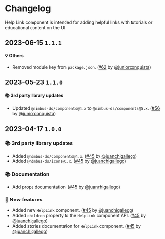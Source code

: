 # Changelog

Help Link component is intended for adding helpful links with tutorials or educational content on the UI.

## 2023-06-15 `1.1.1`

#### 💡 Others

- Removed module key from `package.json`. ([#62](https://github.com/TiendaNube/nimbus-patterns/pull/62) by [@juniorconquista](https://github.com/juniorconquista))

## 2023-05-23 `1.1.0`

#### 📚 3rd party library updates

- Updated `@nimbus-ds/components@4.x` to `@nimbus-ds/components@5.x`. ([#56](https://github.com/TiendaNube/nimbus-patterns/pull/56) by [@juniorconquista](https://github.com/juniorconquista))

## 2023-04-17 `1.0.0`

### 📚 3rd party library updates

- Added `@nimbus-ds/components@4.x`. ([#45](https://github.com/TiendaNube/nimbus-patterns/pull/45) by [@juanchigallego](https://github.com/juanchigallego))
- Added `@nimbus-ds/icons@1.x`. ([#45](https://github.com/TiendaNube/nimbus-patterns/pull/45) by [@juanchigallego](https://github.com/juanchigallego))

### 📚 Documentation

- Add props documentation. ([#45](https://github.com/TiendaNube/nimbus-patterns/pull/45) by [@juanchigallego](https://github.com/juanchigallego))

### 🎉 New features

- Added new `HelpLink` component. ([#45](https://github.com/TiendaNube/nimbus-patterns/pull/45) by [@juanchigallego](https://github.com/juanchigallego))
- Added `children` property to the `HelpLink` component API. ([#45](https://github.com/TiendaNube/nimbus-patterns/pull/45) by [@juanchigallego](https://github.com/juanchigallego))
- Added stories documentation for `HelpLink` component. ([#45](https://github.com/TiendaNube/nimbus-patterns/pull/45) by [@juanchigallego](https://github.com/juanchigallego))
